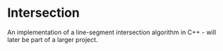 Intersection
============

An implementation of a line-segment intersection algorithm in C++ - will later be part of a larger project.